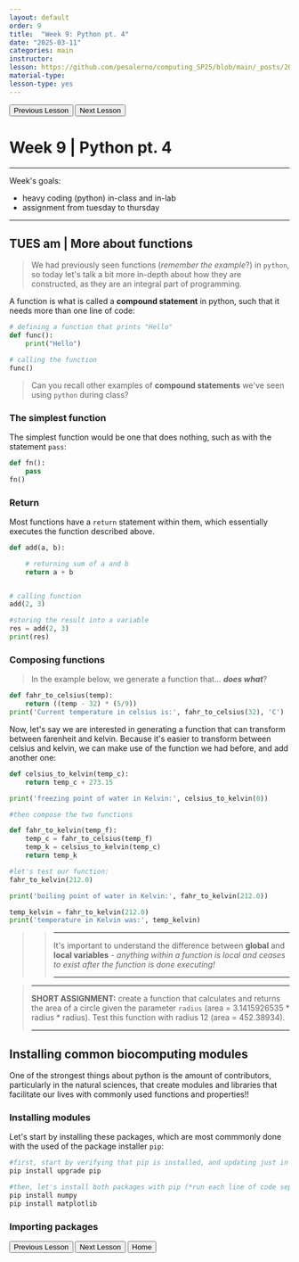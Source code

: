 ```yaml
---
layout: default
order: 9
title:  "Week 9: Python pt. 4"
date: "2025-03-11"
categories: main
instructor: 
lesson: https://github.com/pesalerno/computing_SP25/blob/main/_posts/2025-02-25-7_Week_7.md
material-type: 
lesson-type: yes
---
```


<a href="https://pesalerno.github.io/computing_SP25/main/2025/03/04/8_Week_8.html"><button>Previous Lesson</button></a>    <a href="https://pesalerno.github.io/computing_SP25/main/2025/03/18/10_Week_10.html"><button>Next Lesson</button></a> 

# Week 9 | Python pt. 4

------------
Week's goals: 

- heavy coding (python) in-class and in-lab
- assignment from tuesday to thursday


--------------

## TUES am | More about functions 


> We had previously seen functions (*remember the example*?) in `python`, so today let's talk a bit more in-depth about how they are constructed, as they are an integral part of programming. 

A function is what is called a **compound statement** in python, such that it needs more than one line of code: 


```python
# defining a function that prints "Hello"
def func():
    print("Hello")

# calling the function    
func()
```
> Can you recall other examples of **compound statements** we've seen using `python` during class?

### The simplest function

The simplest function would be one that does nothing, such as with the statement `pass`: 

```python
def fn():
	pass
fn()
```

### Return 

Most functions have a `return` statement within them, which essentially executes the function described above. 

```python
def add(a, b):

    # returning sum of a and b
    return a + b


# calling function
add(2, 3)

#storing the result into a variable
res = add(2, 3)
print(res)
```



### Composing functions

>In the example below, we generate a function that... ***does what***? 

```python
def fahr_to_celsius(temp):
    return ((temp - 32) * (5/9))
print('Current temperature in celsius is:', fahr_to_celsius(32), 'C')
```

Now, let's say we are interested in generating a function that can transform between farenheit and kelvin. Because it's easier to transform between celsius and kelvin, we can make use of the function we had before, and add another one: 


```python
def celsius_to_kelvin(temp_c):
    return temp_c + 273.15

print('freezing point of water in Kelvin:', celsius_to_kelvin(0))

#then compose the two functions

def fahr_to_kelvin(temp_f):
    temp_c = fahr_to_celsius(temp_f)
    temp_k = celsius_to_kelvin(temp_c)
    return temp_k

#let's test our function: 
fahr_to_kelvin(212.0)

print('boiling point of water in Kelvin:', fahr_to_kelvin(212.0))

temp_kelvin = fahr_to_kelvin(212.0)
print('temperature in Kelvin was:', temp_kelvin)
```

>>-----------------
>>
>>It's important to understand the difference between **global** and **local variables** - *anything within a function is local and ceases to exist after the function is done executing!*
>>
>>--------------

>-------------
>
>**SHORT ASSIGNMENT:** create a function that calculates and returns the area of a circle given the parameter `radius` (area = 3.1415926535 * radius * radius). Test this function with radius 12 (area = 452.38934). 
>
>-----------------

## Installing common biocomputing modules

One of the strongest things about python is the amount of contributors, particularly in the natural sciences, that create modules and libraries that facilitate our lives with commonly used functions and properties!!

### Installing modules

Let's start by installing these packages, which are most commmonly done with the used of the package installer `pip`: 

```bash
#first, start by verifying that pip is installed, and updating just in case 
pip install upgrade pip

#then, let's install both packages with pip (*run each line of code separately*): 
pip install numpy
pip install matplotlib

```
### Importing packages





<a href="https://pesalerno.github.io/computing_SP25/main/2025/03/04/8_Week_8.html"><button>Previous Lesson</button></a>    <a href="https://pesalerno.github.io/computing_SP25/main/2025/03/18/10_Week_10.html"><button>Next Lesson</button></a> 
<a href="https://pesalerno.github.io/computing_SP25/"><button>Home</button></a>  